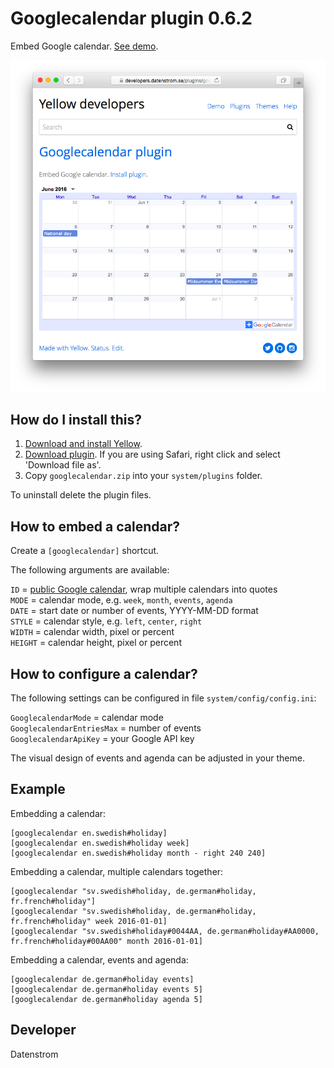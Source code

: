 Googlecalendar plugin 0.6.2
===========================
Embed Google calendar. [See demo](https://developers.datenstrom.se/plugins/googlecalendar-plugin).

<p align="center"><img src="googlecalendar-screenshot.png?raw=true" alt="Screenshot"></p>

## How do I install this?

1. [Download and install Yellow](https://github.com/datenstrom/yellow/).
2. [Download plugin](https://github.com/datenstrom/yellow-plugins/raw/master/zip/googlecalendar.zip). If you are using Safari, right click and select 'Download file as'.
3. Copy `googlecalendar.zip` into your `system/plugins` folder.

To uninstall delete the plugin files.

## How to embed a calendar?

Create a `[googlecalendar]` shortcut.

The following arguments are available:

`ID` = [public Google calendar](https://calendar.google.com/), wrap multiple calendars into quotes  
`MODE` = calendar mode, e.g. `week`, `month`, `events`, `agenda`  
`DATE` = start date or number of events, YYYY-MM-DD format  
`STYLE` = calendar style, e.g. `left`, `center`, `right`  
`WIDTH` = calendar width, pixel or percent  
`HEIGHT` = calendar height, pixel or percent  

## How to configure a calendar?

The following settings can be configured in file `system/config/config.ini`:

`GooglecalendarMode` = calendar mode  
`GooglecalendarEntriesMax` = number of events  
`GooglecalendarApiKey` = your Google API key  

The visual design of events and agenda can be adjusted in your theme.

## Example

Embedding a calendar:

    [googlecalendar en.swedish#holiday]
    [googlecalendar en.swedish#holiday week]
    [googlecalendar en.swedish#holiday month - right 240 240]

Embedding a calendar, multiple calendars together:

    [googlecalendar "sv.swedish#holiday, de.german#holiday, fr.french#holiday"]
    [googlecalendar "sv.swedish#holiday, de.german#holiday, fr.french#holiday" week 2016-01-01]
    [googlecalendar "sv.swedish#holiday#0044AA, de.german#holiday#AA0000, fr.french#holiday#00AA00" month 2016-01-01]

Embedding a calendar, events and agenda:

    [googlecalendar de.german#holiday events]
    [googlecalendar de.german#holiday events 5]
    [googlecalendar de.german#holiday agenda 5]

## Developer

Datenstrom
